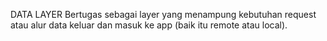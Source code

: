 DATA LAYER
Bertugas sebagai layer yang menampung kebutuhan request atau alur data keluar dan masuk ke app (baik itu remote atau local).

